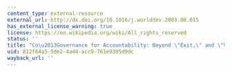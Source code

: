 ```yaml
---
content_type: external-resource
external_url: http://dx.doi.org/10.1016/j.worlddev.2003.06.015
has_external_license_warning: true
license: https://en.wikipedia.org/wiki/All_rights_reserved
status: ''
title: "Co\u2013Governance for Accountability: Beyond \"Exit,\" and \"Voice."
uid: 812f64a5-5de2-4a44-acc9-761e9395d9dc
wayback_url: ''
---
```

